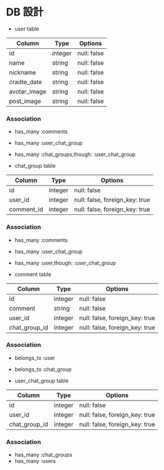 # DB  設計

- user table

|Column|Type|Options|
|------|----|-------|
|id|integer|null: false|
|name|string|null: false|
|nickname|string|null: false|
|cradte_date|string|null: false|
|avotar_image|string|null: false|
|post_image|string|null: false|

### Association
- has_many :comments
- has_many :user_chat_group
- has_many :chat_groups,though: :user_chat_group



- chat_group table

|Column|Type|Options|
|------|----|-------|
|id|integer|null: false|
|user_id|integer|null: false, foreign_key: true|
|comment_id|integer|null: false, foreign_key: true|

### Association
- has_many :comments
- has_many :user_chat_group
- has_many :user,though: :user_chat_group


- comment table

|Column|Type|Options|
|------|----|-------|
|id|integer|null: false|
|comment|string|null: false|
|user_id|integer|null: false, foreign_key: true|
|chat_group_id|integer|null: false, foreign_key: true|

### Association
- belongs_to :user
- belongs_to :chat_group



- user_chat_group table

|Column|Type|Options|
|------|----|-------|
|id|integer|null: false|
|user_id|integer|null: false, foreign_key: true|
|chat_group_id|integer|null: false, foreign_key: true|


### Association
- has_many :chat_groups
- has_many :users





